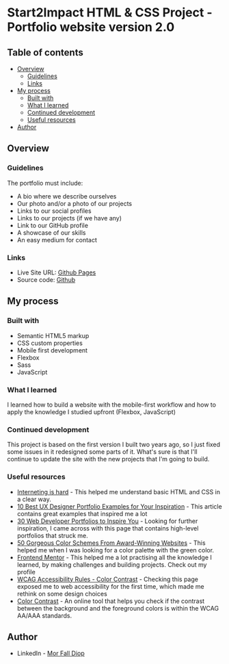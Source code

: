# Start2Impact HTML & CSS Project - Portfolio website version 2.0

## Table of contents

- [Overview](#overview)
  - [Guidelines](#guidelines)
  - [Links](#links)
- [My process](#my-process)
  - [Built with](#built-with)
  - [What I learned](#what-i-learned)
  - [Continued development](#continued-development)
  - [Useful resources](#useful-resources)
- [Author](#author)


## Overview

### Guidelines

The portfolio must include:

- A bio where we describe ourselves
- Our photo and/or a photo of our projects
- Links to our social profiles
- Links to our projects (if we have any)
- Link to our GitHub profile
- A showcase of our skills
- An easy medium for contact

### Links

- Live Site URL: [Github Pages](https://diopmorfall.github.io/portfolio/)
- Source code: [Github](https://github.com/diopmorfall/portfolio)

## My process

### Built with

- Semantic HTML5 markup
- CSS custom properties
- Mobile first development
- Flexbox
- Sass
- JavaScript

### What I learned

I learned how to build a website with the mobile-first workflow and how to apply the knowledge I studied upfront (Flexbox, JavaScript)

### Continued development

This project is based on the first version I built two years ago, so I just fixed some issues in it redesigned some parts of it.
What's sure is that I'll continue to update the site with the new projects that I'm going to build.

### Useful resources

- [Interneting is hard](https://internetingishard.netlify.app/html-and-css/) - This helped me understand basic HTML and CSS in a clear way.
- [10 Best UX Designer Portfolio Examples for Your Inspiration](https://blog.prototypr.io/10-best-ux-designer-portfolio-examples-for-your-inspiration-cbcbd9fe1bf6) -  This article contains great examples that inspired me a lot
- [30 Web Developer Portfolios to Inspire You](https://hashnode.com/post/30-web-developer-portfolios-to-inspire-you-cknfx6wdg069kxws1bjjv8mhw) - Looking for further inspiration, I came across with this page that contains high-level portfolios that struck me.
- [50 Gorgeous Color Schemes From Award-Winning Websites](https://visme.co/blog/website-color-schemes/) - This helped me when I was looking for a color palette with the green color.
- [Frontend Mentor](https://www.frontendmentor.io/profile/diopmorfall) -  This helped me a lot practising all the knowledge I learned, by making challenges and building projects. Check out my profile
- [WCAG Accessibility Rules - Color Contrast](https://www.w3.org/WAI/WCAG21/quickref/#contrast-minimum) - Checking this page exposed me to web accessibility for the first time, which made me rethink on some design choices
- [Color Contrast](https://snook.ca/technical/colour_contrast/colour.html#fg=33FF33,bg=333333) -  An online tool that helps you check if the contrast between the background and the foreground colors is within the WCAG AA/AAA standards.

## Author

- LinkedIn - [Mor Fall Diop](https://www.linkedin.com/in/mor-fall-diop-07b40a18b)